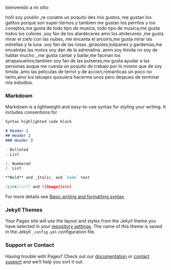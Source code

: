 bienvenido a mi sitio 

holii soy yoselin ,re conatre un poquito des mis gustos, me gustan los gatitos porque son super tiernos y tambien me gustan los perritos y los conejitos,me gusta de todo tipo de musica, todo tipo de musica,me gusta todos los colores ,soy fan de los atardeceres amo los atrdeceres ,me gusta mirar el cielo con las nubes, me encanta el arcoiris,me gusta mirar las estrellas y la luna  .soy fan de las rosas ,girasoles,tulipanes y gardenias,me encatntas las motos soy dan de la adrenalina ,amm soy timida no soy de hablar mucho ,,me gusta cantar y bailar,me facinan los atrapasueños,tambien soy fan de las pulseras,me gusta ayudar a las personas auque me cuesta un poquito de trabajo  por lo mismo que de soy timida ,amo las peliculas de terror y de accion,romanticas un poco no tanto,amo los tatuajes quisuiera hacerme unos pero despues de terminar mis estudios.


### Markdown

Markdown is a lightweight and easy-to-use syntax for styling your writing. It includes conventions for

```markdown
Syntax highlighted code block

# Header 1
## Header 2
### Header 3

- Bulleted
- List

1. Numbered
2. List

**Bold** and _Italic_ and `Code` text

[Link](url) and ![Image](src)
```

For more details see [Basic writing and formatting syntax](https://docs.github.com/en/github/writing-on-github/getting-started-with-writing-and-formatting-on-github/basic-writing-and-formatting-syntax).

### Jekyll Themes

Your Pages site will use the layout and styles from the Jekyll theme you have selected in your [repository settings](https://github.com/carmonayoselin/carmonayoselin.github.io/settings/pages). The name of this theme is saved in the Jekyll `_config.yml` configuration file.

### Support or Contact

Having trouble with Pages? Check out our [documentation](https://docs.github.com/categories/github-pages-basics/) or [contact support](https://support.github.com/contact) and we’ll help you sort it out.
